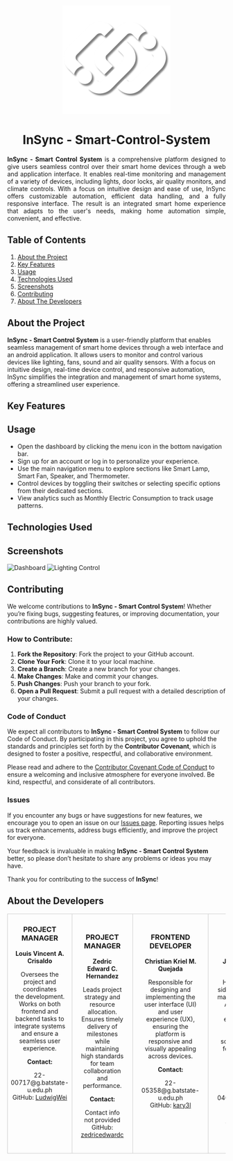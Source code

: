 <p align="center">
  <img src="https://raw.githubusercontent.com/LudwigWei/InSync---Smart-Control-System/main/assets/webLogo.png" alt="InSync Logo" width="250">
</p>

<h1 align="center">InSync - Smart-Control-System</h1>

<p style="text-align: justify;">
  <strong>InSync - Smart Control System</strong> is a comprehensive platform designed to give users seamless control over their smart home devices through a web and application interface. It enables real-time monitoring and management of a variety of devices, including lights, door locks, air quality monitors, and climate controls. With a focus on intuitive design and ease of use, InSync offers customizable automation, efficient data handling, and a fully responsive interface. The result is an integrated smart home experience that adapts to the user's needs, making home automation simple, convenient, and effective.
</p>

## Table of Contents
1.  [About the Project](#about-the-project)
2.  [Key Features](#key-features)
4.  [Usage](#usage)
5.  [Technologies Used](#technologies-used)
6.  [Screenshots](#screenshots)
7.  [Contributing](#contributing)
9.  [About The Developers](#about-the-developers)

## About the Project
**InSync - Smart Control System** is a user-friendly platform that enables seamless management of smart home devices through a web interface and an android application. It allows users to monitor and control various devices like lighting, fans, sound and air quality sensors. With a focus on intuitive design, real-time device control, and responsive automation, InSync simplifies the integration and management of smart home systems, offering a streamlined user experience.

## Key Features

## Usage
- Open the dashboard by clicking the menu icon in the bottom navigation bar.
- Sign up for an account or log in to personalize your experience.
- Use the main navigation menu to explore sections like Smart Lamp, Smart Fan, Speaker, and Thermometer.
- Control devices by toggling their switches or selecting specific options from their dedicated sections.
- View analytics such as Monthly Electric Consumption to track usage patterns.

## Technologies Used

## Screenshots
![Dashboard](assets/Dashboard.png)
![Lighting Control](assets/lightcontrol.png)

## Contributing

We welcome contributions to **InSync - Smart Control System**! Whether you’re fixing bugs, suggesting features, or improving documentation, your contributions are highly valued.

### How to Contribute:
1. **Fork the Repository**: Fork the project to your GitHub account.
2. **Clone Your Fork**: Clone it to your local machine.
3. **Create a Branch**: Create a new branch for your changes.
4. **Make Changes**: Make and commit your changes.
5. **Push Changes**: Push your branch to your fork.
6. **Open a Pull Request**: Submit a pull request with a detailed description of your changes.

### Code of Conduct

We expect all contributors to **InSync - Smart Control System** to follow our Code of Conduct. By participating in this project, you agree to uphold the standards and principles set forth by the **Contributor Covenant**, which is designed to foster a positive, respectful, and collaborative environment.

Please read and adhere to the [Contributor Covenant Code of Conduct](https://www.contributor-covenant.org/version/2/0/code_of_conduct.html) to ensure a welcoming and inclusive atmosphere for everyone involved. Be kind, respectful, and considerate of all contributors.

### Issues

If you encounter any bugs or have suggestions for new features, we encourage you to open an issue on our [Issues page](https://github.com/LudwigWei/InSync---Smart-Control-System/issues). Reporting issues helps us track enhancements, address bugs efficiently, and improve the project for everyone.

Your feedback is invaluable in making **InSync - Smart Control System** better, so please don’t hesitate to share any problems or ideas you may have.

Thank you for contributing to the success of **InSync**!

## About the Developers

<table style="width: 100%; text-align: center; border-collapse: collapse; table-layout: fixed;">
  <tr>
    <td style="border: 1px solid #ccc; border-radius: 10px; vertical-align: top; width: 33.33%;">
      <h3>PROJECT MANAGER</h3>
      <p><strong>Louis Vincent A. Crisaldo</strong></p>
      <p>Oversees the project and coordinates<br> the development. Works on both frontend and backend tasks to integrate systems and ensure a seamless user experience.</p>
      <p><strong>Contact:</strong></p>
      <ul style="list-style: none; padding: 0;">
        <li>22-00717@g.batstate-u.edu.ph</li>
        <li>GitHub: <a href="https://github.com/LudwigWei" target="_blank">LudwigWei</a></li>
      </ul>
    </td>

  <td style="border: 1px solid #ccc; border-radius: 10px; padding: 20px; vertical-align: top; width: 25%;">
      <h3>PROJECT MANAGER</h3>
      <p><strong>Zedric Edward C. Hernandez</strong></p>
      <p>Leads project strategy and resource<br> allocation. Ensures timely delivery of milestones while maintaining high standards for team collaboration and performance.</p>
      <p><strong>Contact:</strong></p>
      <ul style="list-style: none; padding: 0;">
        <li>Contact info not provided</li>
        <li>GitHub: <a href="https://github.com/zedricedwardc" target="_blank">zedricedwardc</a></li>
      </ul>
    </td>

  <td style="border: 1px solid #ccc; border-radius: 10px; padding: 20px; vertical-align: top; width: 33.33%;">
      <h3>FRONTEND DEVELOPER</h3>
      <p><strong>Christian Kriel M. Quejada</strong></p>
      <p>Responsible for designing and<br>implementing the user interface (UI) and user experience (UX), ensuring the platform is responsive and visually appealing across devices.</p>
     <p><strong>Contact:</strong></p>
      <ul style="list-style: none; padding: 0;">
        <li>22-05358@g.batstate-u.edu.ph</li>
        <li>GitHub: <a href="https://github.com/kary3l" target="_blank">kary3l</a></li>
      </ul>
    </td>

  <td style="border: 1px solid #ccc; border-radius: 10px; padding: 20px; vertical-align: top; width: 33.33%;">
      <h3>BACKEND DEVELOPER</h3>
      <p><strong>Jeroein Lloyd P. Magno</strong></p>
      <p>Handles server-side logic, database<br>management, builds APIs, optimizes performance, ensures system reliability, and implements scalable solutions for efficient data handling and processing.</p>
     <p><strong>Contact:</strong></p>
      <ul style="list-style: none; padding: 0;">
        <li>22-04009@g.batstate-u.edu.ph</li>
        <li>GitHub: <a href="https://github.com/JeroeinMagno" target="_blank">JeroeinMagno</a></li>
      </ul>
    </td>
  </tr>
</table>
